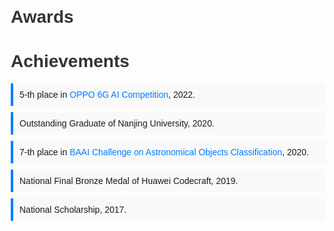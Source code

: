 # Awards

<!DOCTYPE html>
<html lang="en">
<head>
    <meta charset="UTF-8">
    <meta name="viewport" content="width=device-width, initial-scale=1.0">
    <title>Achievements</title>
    <style>
        body {
            font-family: Arial, sans-serif;
            margin: 20px;
        }
        h1 {
            color: #333;
        }
        ul {
            list-style-type: none;
            padding: 0;
        }
        li {
            margin-bottom: 10px;
            background: #f9f9f9;
            padding: 10px;
            border-left: 4px solid #007BFF;
        }
        a {
            color: #007BFF;
            text-decoration: none;
        }
        a:hover {
            text-decoration: underline;
        }
    </style>
</head>
<body>
    <h1>Achievements</h1>
    <ul>
        <li>5-th place in <a href="https://www.datafountain.cn/special/OPPO-6G_AI/competition">OPPO 6G AI Competition</a>, 2022.</li>
        <li>Outstanding Graduate of Nanjing University, 2020.</li>
        <li>7-th place in <a href="https://www.biendata.xyz/competition/astrodata2019/">BAAI Challenge on Astronomical Objects Classification</a>, 2020.</li>
        <li>National Final Bronze Medal of Huawei Codecraft, 2019.</li>
        <li>National Scholarship, 2017.</li>
    </ul>
</body>
</html>